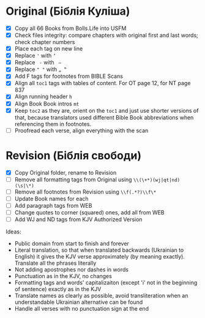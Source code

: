 # Original (Біблія Куліша)

- [x] Copy all 66 Books from Bolls.Life into USFM
- [x] Check files integrity: compare chapters with original first and last words; check chapter numbers
- [x] Place each tag on new line
- [x] Replace `'` with `ʼ`
- [x] Replace ` -` with ` —`
- [x] Replace `" "` with `„ ‟`
- [x] Add F tags for footnotes from BIBLE Scans
- [x] Align all `toc1` tags with tables of content. For OT page 12, for NT page 837
- [x] Align running header `h`
- [x] Align Book Book intros `mt`
- [x] Keep `toc2` as they are, orient on the `toc1` and just use shorter versions of that, because translators used different Bible Book abbreviations when referencing them in footnotes.
- [ ] Proofread each verse, align everything with the scan

# Revision (Біблія свободи)

- [x] Copy Original folder, rename to Revision
- [ ] Remove all formatting tags from Original using `\\(\+*)(wj|qt|nd)(\s|\*)`
- [ ] Remove all footnotes from Revision using `\\f(.*?)\\f\*`
- [ ] Update Book names for each
- [ ] Add paragraph tags from WEB
- [ ] Change quotes to corner (squared) ones, add all from WEB
- [ ] Add WJ and ND tags from KJV Authorized Version

Ideas:

- Public domain from start to finish and forever
- Literal translation, so that when translated backwards (Ukrainian to English) it gives the KJV verse approximately (by meaning exactly). Translate all the phrases literally
- Not adding apostrophes nor dashes in words
- Punctuation as in the KJV, no changes
- Formatting tags and words' capitalizaiton (except 'i' not in the beginning of sentence) exactly as in the KJV
- Translate names as clearly as possible, avoid transliteration when an understandable Ukrainian alternative can be found
- Handle all verses with no punctuation sign at the end
